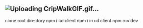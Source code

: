 ## ![Uploading CripWalkGIF.gif…]()

clone 
root directory npm i 
cd client npm i
in cd client npm run dev
